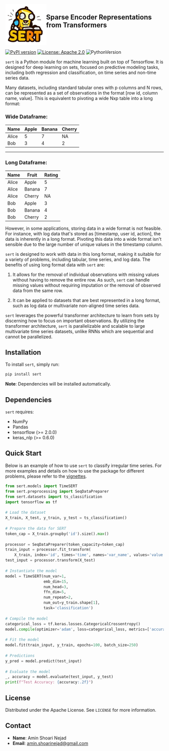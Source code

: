 <img src="sert_logo.png" width="130" height="130" align="left"> 

## Sparse Encoder Representations from Transformers

<br clear="left" />


[![PyPI version](https://badge.fury.io/py/sert.svg)](https://badge.fury.io/py/sert)
[![License: Apache 2.0](https://img.shields.io/badge/License-Apache%202.0-blue.svg)](https://opensource.org/licenses/Apache-2.0)
![PythonVersion](https://img.shields.io/badge/python-3.8%20%7C%203.9%20%7C%203.10-blue)

`sert` is a Python module for machine learning built on top of Tensorflow. It is designed for deep learning on sets, focused on predictive modeling tasks, including both regression and classification, on time series and non-time series data.

Many datasets, including standard tabular ones with p columns and N rows, can be represented as a set of observations in the format [row id, column name, value]. This is equivalent to pivoting a wide Nxp table into a long format:

### Wide Dataframe:

| Name  | Apple | Banana | Cherry |
|-------|-------|--------|--------|
| Alice | 5     | 7      | NA     |
| Bob   | 3     | 4      | 2      |

---

### Long Dataframe:

| Name  | Fruit  | Rating |
|-------|--------|--------|
| Alice | Apple  | 5      |
| Alice | Banana | 7      |
| Alice | Cherry | NA     | 
| Bob   | Apple  | 3      |
| Bob   | Banana | 4      |
| Bob   | Cherry | 2      |


However, in some applications, storing data in a wide format is not feasible. For instance, with log data that's stored as [timestamp, user id, action], the data is inherently in a long format. Pivoting this data into a wide format isn't sensible due to the large number of unique values in the timestamp column.

`sert` is designed to work with data in this long format, making it suitable for a variety of problems, including tabular, time series, and log data. The benefits of using long format data with `sert` are:

1. It allows for the removal of individual observations with missing values without having to remove the entire row. As such, `sert` can handle missing values without requiring imputation or the removal of observed data from the same row.

2. It can be applied to datasets that are best represented in a long format, such as log data or multivariate non-aligned time series data.

`sert` leverages the powerful transformer architecture to learn from sets by discerning how to focus on important observations. By utilizing the transformer architecture, `sert` is parallelizable and scalable to large multivariate time series datasets, unlike RNNs which are sequential and cannot be parallelized.

## Installation

To install `sert`, simply run:

```bash
pip install sert
```

**Note**: Dependencies will be installed automatically.

## Dependencies

`sert` requires:

- NumPy
- Pandas
- tensorflow (>= 2.0.0)
- keras_nlp (>= 0.6.0)


## Quick Start

Below is an example of how to use `sert` to classify irregular time series. For more examples and details on how to use the package for different problems, please refer to the [vignettes](https://github.com/Aminsn/sert/tree/master/vignettes).

```python
from sert.models import TimeSERT
from sert.preprocessing import SeqDataPreparer
from sert.datasets import ts_classification
import tensorflow as tf

# Load the dataset
X_train, X_test, y_train, y_test = ts_classification()

# Prepare the data for SERT
token_cap = X_train.groupby('id').size().max()

processor = SeqDataPreparer(token_capacity=token_cap)
train_input = processor.fit_transform(
    X_train, index='id', times='time', names='var_name', values='value')
test_input = processor.transform(X_test)

# Instantiate the model
model = TimeSERT(num_var=1,
                 emb_dim=15,
                 num_head=3,
                 ffn_dim=5,
                 num_repeat=2,
                 num_out=y_train.shape[1],
                 task='classification')

# Compile the model
categorical_loss = tf.keras.losses.CategoricalCrossentropy()
model.compile(optimizer='adam', loss=categorical_loss, metrics=['accuracy'])

# Fit the model
model.fit(train_input, y_train, epochs=100, batch_size=250)

# Predictions
y_pred = model.predict(test_input)

# Evaluate the model
_, accuracy = model.evaluate(test_input, y_test)
print(f"Test Accuracy: {accuracy:.2f}")
```


## License

Distributed under the Apache License. See `LICENSE` for more information.

## Contact

- **Name**: Amin Shoari Nejad
- **Email**: amin.shoarinejad@gmail.com
